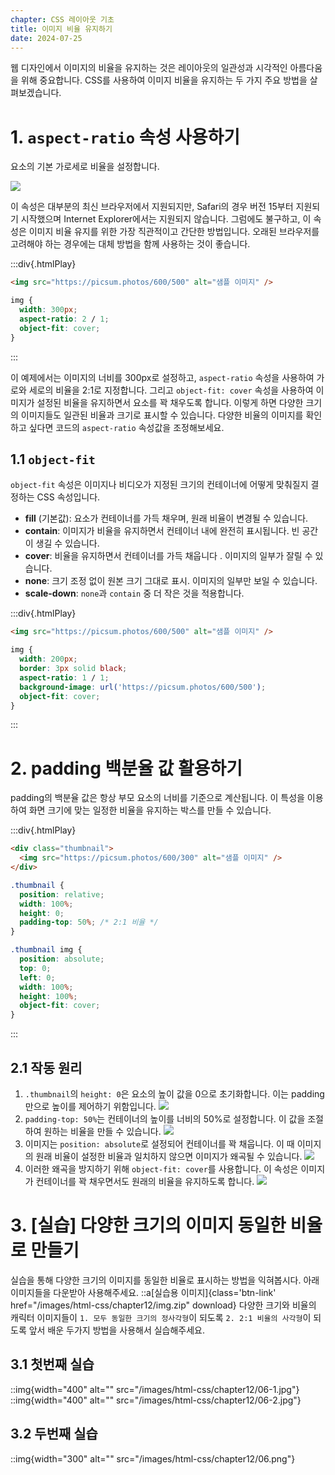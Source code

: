 ```yaml
---
chapter: CSS 레이아웃 기초
title: 이미지 비율 유지하기
date: 2024-07-25
---
```


웹 디자인에서 이미지의 비율을 유지하는 것은 레이아웃의 일관성과 시각적인 아름다움을 위해 중요합니다. CSS를 사용하여 이미지 비율을 유지하는 두 가지 주요 방법을 살펴보겠습니다.

# 1. `aspect-ratio` 속성 사용하기

요소의 기본 가로세로 비율을 설정합니다.

![](/images/html-css/chapter12/01.png)

이 속성은 대부분의 최신 브라우저에서 지원되지만, Safari의 경우 버전 15부터 지원되기 시작했으며 Internet Explorer에서는 지원되지 않습니다. 그럼에도 불구하고, 이 속성은 이미지 비율 유지를 위한 가장 직관적이고 간단한 방법입니다. 오래된 브라우저를 고려해야 하는 경우에는 대체 방법을 함께 사용하는 것이 좋습니다.

:::div{.htmlPlay}

```html
<img src="https://picsum.photos/600/500" alt="샘플 이미지" />
```

```css
img {
  width: 300px;
  aspect-ratio: 2 / 1;
  object-fit: cover;
}
```

:::

이 예제에서는 이미지의 너비를 300px로 설정하고, `aspect-ratio` 속성을 사용하여 가로와 세로의 비율을 2:1로 지정합니다. 그리고 `object-fit: cover` 속성을 사용하여 이미지가 설정된 비율을 유지하면서 요소를 꽉 채우도록 합니다. 이렇게 하면 다양한 크기의 이미지들도 일관된 비율과 크기로 표시할 수 있습니다.
다양한 비율의 이미지를 확인하고 싶다면 코드의 `aspect-ratio` 속성값을 조정해보세요.

## 1.1 `object-fit`

`object-fit` 속성은 이미지나 비디오가 지정된 크기의 컨테이너에 어떻게 맞춰질지 결정하는 CSS 속성입니다.

- **fill** (기본값): 요소가 컨테이너를 가득 채우며, 원래 비율이 변경될 수 있습니다.
- **contain**: 이미지가 비율을 유지하면서 컨테이너 내에 완전히 표시됩니다. 빈 공간이 생길 수 있습니다.
- **cover**: 비율을 유지하면서 컨테이너를 가득 채웁니다 . 이미지의 일부가 잘릴 수 있습니다.
- **none**: 크기 조정 없이 원본 크기 그대로 표시. 이미지의 일부만 보일 수 있습니다.
- **scale-down**: `none`과 `contain` 중 더 작은 것을 적용합니다.

:::div{.htmlPlay}

```html
<img src="https://picsum.photos/600/500" alt="샘플 이미지" />
```

```css
img {
  width: 200px;
  border: 3px solid black;
  aspect-ratio: 1 / 1;
  background-image: url('https://picsum.photos/600/500');
  object-fit: cover;
}
```

:::

# 2. padding 백분율 값 활용하기

padding의 백분율 값은 항상 부모 요소의 너비를 기준으로 계산됩니다. 이 특성을 이용하여 화면 크기에 맞는 일정한 비율을 유지하는 박스를 만들 수 있습니다.

:::div{.htmlPlay}

```html
<div class="thumbnail">
  <img src="https://picsum.photos/600/300" alt="샘플 이미지" />
</div>
```

```css
.thumbnail {
  position: relative;
  width: 100%;
  height: 0;
  padding-top: 50%; /* 2:1 비율 */
}

.thumbnail img {
  position: absolute;
  top: 0;
  left: 0;
  width: 100%;
  height: 100%;
  object-fit: cover;
}
```

:::

## 2.1 작동 원리

1. `.thumbnail`의 `height: 0`은 요소의 높이 값을 0으로 초기화합니다. 이는 padding만으로 높이를 제어하기 위함입니다.
   ![](/images/html-css/chapter12/02.png)
2. `padding-top: 50%`는 컨테이너의 높이를 너비의 50%로 설정합니다. 이 값을 조절하여 원하는 비율을 만들 수 있습니다.
   ![](/images/html-css/chapter12/03.png)
3. 이미지는 `position: absolute`로 설정되어 컨테이너를 꽉 채웁니다. 이 때 이미지의 원래 비율이 설정한 비율과 일치하지 않으면 이미지가 왜곡될 수 있습니다.
   ![](/images/html-css/chapter12/04.png)
4. 이러한 왜곡을 방지하기 위해 `object-fit: cover`를 사용합니다. 이 속성은 이미지가 컨테이너를 꽉 채우면서도 원래의 비율을 유지하도록 합니다.
   ![](/images/html-css/chapter12/05.png)

# 3. [실습] 다양한 크기의 이미지 동일한 비율로 만들기

실습을 통해 다양한 크기의 이미지를 동일한 비율로 표시하는 방법을 익혀봅시다.
아래 이미지들을 다운받아 사용해주세요.
::a[실습용 이미지]{class='btn-link' href="/images/html-css/chapter12/img.zip" download}
다양한 크기와 비율의 캐릭터 이미지들이 `1. 모두 동일한 크기의 정사각형`이 되도록 `2. 2:1 비율의 사각형`이 되도록 앞서 배운 두가지 방법을 사용해서 실습해주세요.

## 3.1 첫번째 실습

::img{width="400" alt="" src="/images/html-css/chapter12/06-1.jpg"}
::img{width="400" alt="" src="/images/html-css/chapter12/06-2.jpg"}

## 3.2 두번째 실습

::img{width="300" alt="" src="/images/html-css/chapter12/06.png"}
